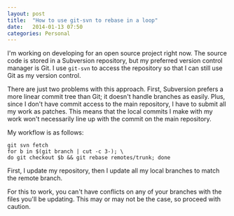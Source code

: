```yaml
---
layout: post
title:  "How to use git-svn to rebase in a loop"
date:   2014-01-13 07:50
categories: Personal
---
```

I'm working on developing for an open source project right now. The source
code is stored in a Subversion repository, but my preferred version
control manager is Git. I use `git-svn` to access the repository so that
I can still use Git as my version control. 
<!--more-->

There are just two problems with this approach. First, Subversion prefers a more 
linear commit tree than Git; it doesn't handle branches as easily. Plus,
since I don't have commit access to the main repository, I have to submit
all my work as patches. This means that the local commits I make with
my work won't necessarily line up with the commit on the main repository.

My workflow is as follows:

    git svn fetch
    for b in $(git branch | cut -c 3-); \
    do git checkout $b && git rebase remotes/trunk; done
    
First, I update my repository, then I update all my local branches
to match the remote branch. 

For this to work, you can't have conflicts on any of your branches with the
files you'll be updating. This may or may not be the case, so proceed
with caution.